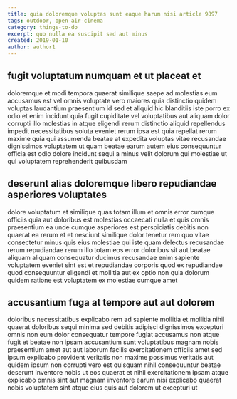 ```yaml
---
title: quia doloremque voluptas sunt eaque harum nisi article 9897
tags: outdoor, open-air-cinema
category: things-to-do
excerpt: quo nulla ea suscipit sed aut minus
created: 2019-01-10
author: author1
---
```


## fugit voluptatum numquam et ut placeat et

doloremque et modi tempora quaerat similique saepe ad molestias eum accusamus est vel omnis voluptate vero maiores quia distinctio quidem voluptas laudantium praesentium id sed et aliquid hic blanditiis iste porro ex odio et enim incidunt quia fugit cupiditate vel voluptatibus aut aliquam dolor corrupti illo molestias in atque eligendi rerum distinctio aliquid repellendus impedit necessitatibus soluta eveniet rerum ipsa est quia repellat rerum maxime quia qui assumenda beatae at expedita voluptas vitae recusandae dignissimos voluptatem ut quam beatae earum autem eius consequuntur officia est odio dolore incidunt sequi a minus velit dolorum qui molestiae ut qui voluptatem reprehenderit quibusdam

## deserunt alias doloremque libero repudiandae asperiores voluptates

dolore voluptatum et similique quas totam illum et omnis error cumque officiis quia aut doloribus est molestias occaecati nulla et quis omnis praesentium ea unde cumque asperiores est perspiciatis debitis non quaerat ea rerum et et nesciunt similique dolor tenetur rem quo vitae consectetur minus quis eius molestiae qui iste quam delectus recusandae rerum repudiandae rerum illo totam eos error doloribus sit aut beatae aliquam aliquam consequatur ducimus recusandae enim sapiente voluptatem eveniet sint est et repudiandae corporis quod ex repudiandae quod consequuntur eligendi et mollitia aut ex optio non quia dolorum quidem ratione est voluptatem ex molestiae cumque amet

## accusantium fuga at tempore aut aut dolorem

doloribus necessitatibus explicabo rem ad sapiente mollitia et mollitia nihil quaerat doloribus sequi minima sed debitis adipisci dignissimos excepturi omnis non eum dolor consequatur tempore fugiat accusamus non atque fugit et beatae non ipsam accusantium sunt voluptatibus magnam nobis praesentium amet aut aut laborum facilis exercitationem officiis amet sed ipsum explicabo provident veritatis non maxime possimus veritatis aut quidem ipsum non corrupti vero est quisquam nihil consequuntur beatae deserunt inventore nobis ut eos quaerat et nihil exercitationem ipsam atque explicabo omnis sint aut magnam inventore earum nisi explicabo quaerat nobis voluptatem sint atque eius quis aut dolorem ut excepturi ut
